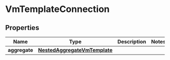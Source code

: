 

# VmTemplateConnection


## Properties

Name | Type | Description | Notes
------------ | ------------- | ------------- | -------------
**aggregate** | [**NestedAggregateVmTemplate**](NestedAggregateVmTemplate.md) |  | 




